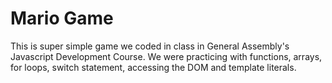 # Mario Game

This is super simple game we coded in class in General Assembly's Javascript Development Course. We were practicing with functions, arrays, for loops, switch statement, accessing the DOM and template literals. 